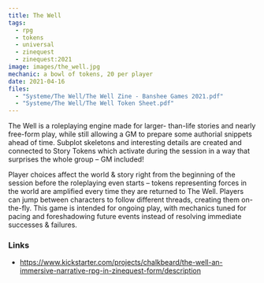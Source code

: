 ```yaml
---
title: The Well
tags:
  - rpg
  - tokens
  - universal
  - zinequest
  - zinequest:2021
image: images/the_well.jpg
mechanic: a bowl of tokens, 20 per player
date: 2021-04-16
files:
  - "Systeme/The Well/The Well Zine - Banshee Games 2021.pdf"
  - "Systeme/The Well/The Well Token Sheet.pdf"
---
```


The Well is a roleplaying engine made for larger- than-life stories and nearly free-form play, while still allowing a GM to prepare some authorial snippets ahead of time. Subplot skeletons and interesting details are created and connected to Story Tokens which activate during the session in a way that surprises the whole group – GM included!


Player choices affect the world & story right from the beginning of the session before the roleplaying even starts – tokens representing forces in the world are amplified every time they are returned to The Well. Players can jump between characters to follow different threads, creating them on-the-fly. This game is intended for ongoing play, with mechanics tuned for pacing and foreshadowing future events instead of resolving immediate successes & failures.

### Links

- https://www.kickstarter.com/projects/chalkbeard/the-well-an-immersive-narrative-rpg-in-zinequest-form/description
